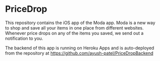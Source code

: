 # PriceDrop
This repository contains the iOS app of the Moda app. Moda is a new way to shop and save all your items in one place from different websites. Whenever price drops on any of the items you saved, we send out a notification to you.

The backend of this app is running on Heroku Apps and is auto-deployed from the repository at https://github.com/ayush-patel/PriceDropBackend
